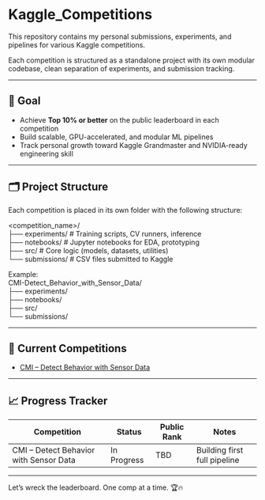 # Kaggle_Competitions

This repository contains my personal submissions, experiments, and pipelines for various Kaggle competitions.

Each competition is structured as a standalone project with its own modular codebase, clean separation of experiments, and submission tracking.

---

## 🎯 Goal

- Achieve **Top 10% or better** on the public leaderboard in each competition
- Build scalable, GPU-accelerated, and modular ML pipelines
- Track personal growth toward Kaggle Grandmaster and NVIDIA-ready engineering skill

---

## 🗂️ Project Structure

Each competition is placed in its own folder with the following structure:

<competition_name>/  
├── experiments/     # Training scripts, CV runners, inference  
├── notebooks/       # Jupyter notebooks for EDA, prototyping  
├── src/             # Core logic (models, datasets, utilities)  
└── submissions/     # CSV files submitted to Kaggle  

Example:  
CMI-Detect_Behavior_with_Sensor_Data/  
├── experiments/  
├── notebooks/  
├── src/  
└── submissions/  



---

## 🚧 Current Competitions

- [CMI – Detect Behavior with Sensor Data](https://www.kaggle.com/competitions/cmi-detect-behavior-with-sensor-data)

---

## 📈 Progress Tracker

| Competition                            | Status      | Public Rank | Notes                        |
|----------------------------------------|-------------|-------------|------------------------------|
| CMI – Detect Behavior with Sensor Data | In Progress | TBD         | Building first full pipeline |

---

Let’s wreck the leaderboard. One comp at a time. 🏆🔥
